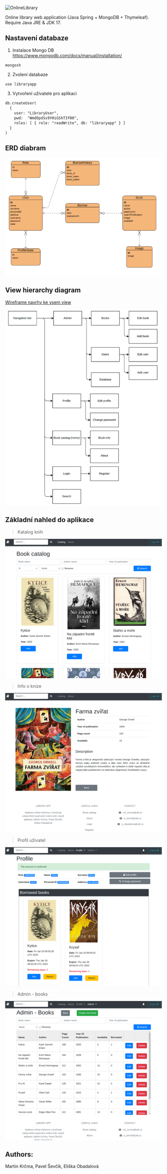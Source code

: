 ![OnlineLibrary](https://socialify.git.ci/0xMartin/OnlineLibrary/image?description=1&forks=1&issues=1&language=1&name=1&owner=1&stargazers=1&theme=Light)

Online library web application (Java Spring + MongoDB + Thymeleaf). Require Java JRE & JDK 17. 

## Nastavení databaze
1) Instalace Mongo DB https://www.mongodb.com/docs/manual/installation/
```
mongosh
```

2) Zvolení databaze
```
use libraryapp
```

3) Vytvoření uživatele pro aplikaci
```
db.createUser(
  {
    user: "LibraryUser",
    pwd:  "WmdOpdSs9YHiGShT3f00",  
    roles: [ { role: "readWrite", db: "libraryapp" } ]
  }
)
```

## ERD diabram
<img src="./dokumentace/erd_diagram/erd_diagram.png">

## View hierarchy diagram
[Wireframe navrhy ke vsem view](./dokumentace/view)

<img src="./dokumentace/view/view_diagram.png">

## Základní nahled do aplikace
> Katalog knih
<img src="./dokumentace/catalog.png">

> Info o knize
<img src="./dokumentace/info.png">

> Profil uživatel
<img src="./dokumentace/profile.png">

> Admin - books
<img src="./dokumentace/admin.png">

## Authors:
Martin Krčma, Pavel Ševčík, Eliška Obadalová
